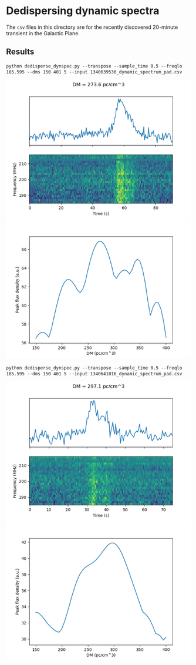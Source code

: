 # Dedispersing dynamic spectra

The `csv` files in this directory are for the recently discovered 20-minute transient in the Galactic Plane.

## Results

```
python dedisperse_dynspec.py --transpose --sample_time 0.5 --freqlo 185.595 --dms 150 401 5 --input 1340639536_dynamic_spectrum_pad.csv
```

![1340639536 dedispersed spectrum](1340639536_dedispersed.png)
![1340639536 DM curve](1340639536_dmcurve.png)

```
python dedisperse_dynspec.py --transpose --sample_time 0.5 --freqlo 185.595 --dms 150 401 5 --input 1340641016_dynamic_spectrum_pad.csv
```

![1340641016 dedispersed spectrum](1340641016_dedispersed.png)
![1340641016 DM curve](1340641016_dmcurve.png)
